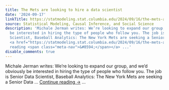 ```yaml
---
title: The Mets are looking to hire a data scientist
date: '2024-09-17'
linkTitle: https://statmodeling.stat.columbia.edu/2024/09/16/the-mets-are-looking-for-a-data-scientist/
source: Statistical Modeling, Causal Inference, and Social Science
description: 'Michale Jerman writes: We’re looking to expand our group, and we’d obviously
  be interested in hiring the type of people who follow you. The job is Senior Data
  Scientist, Baseball Analytics: The New York Mets are seeking a Senior Data &#8230;
  <a href="https://statmodeling.stat.columbia.edu/2024/09/16/the-mets-are-looking-for-a-data-scientist/">Continue
  reading <span class="meta-nav">&#8594;</span></a> ...'
disable_comments: true
---
```

Michale Jerman writes: We’re looking to expand our group, and we’d obviously be interested in hiring the type of people who follow you. The job is Senior Data Scientist, Baseball Analytics: The New York Mets are seeking a Senior Data &#8230; <a href="https://statmodeling.stat.columbia.edu/2024/09/16/the-mets-are-looking-for-a-data-scientist/">Continue reading <span class="meta-nav">&#8594;</span></a> ...